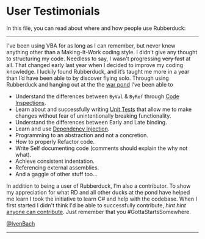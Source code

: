 # User Testimonials

In this file, you can read about where and how people use Rubberduck:

<hr>

I've been using VBA for as long as I can remember, but never knew anything other than a Making-It-Work coding style. I didn't give any thought to structuring my code. Needless to say, I wasn't progressing <s>very fast</s> at all. That changed early last year when I decided to improve my coding knowledge. I luckily found Rubberduck, and it’s taught me more in a year than I’d have been able to by discover flying solo. Through using Rubberduck and hanging out at the the [war pond](https://chat.stackexchange.com/rooms/14929/vba-rubberducking) I’ve been able to
- Understand the differences between `ByVal` & `ByRef` through [Code Inspections](https://github.com/rubberduck-vba/Rubberduck/wiki/Code-Inspections).
- Learn about and successfully writing [Unit Tests](https://github.com/rubberduck-vba/Rubberduck/wiki/Unit-Testing) that allow me to make changes without fear of unintentionally breaking functionality.
- Understand the differences between Early and Late binding.
- Learn and use [Dependency Injection]( https://en.wikipedia.org/wiki/Dependency_injection).
- Programming to an abstraction and not a concretion.
- How to properly Refactor code.
- Write Self documenting code (comments should explain the why not what).
- Achieve consistent indentation.
- Referencing external assemblies.
- And a gaggle of other stuff too...

In addition to being a user of Rubberduck, I’m also a contributor. To show my appreciation for what RD and all other ducks at the pond have helped me learn I took the initiative to learn C# and help with the codebase. When I first started I didn't think I'd be able to successfully contribute, <i>hint hint</i> [anyone can contribute](https://rubberduckvba.wordpress.com/2017/02/21/up-for-grabs/). Just remember that you #GottaStartsSomewhere.


[@IvenBach](https://github.com/IvenBach) 
<hr>

